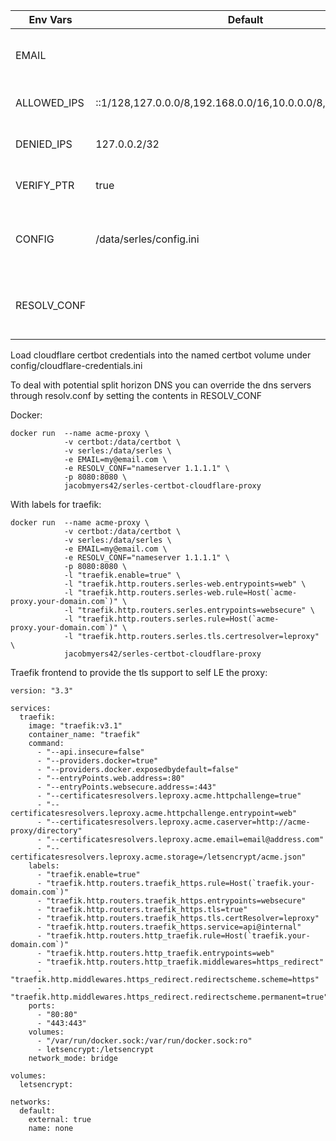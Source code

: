 | Env Vars    | Default                                                     | Notes                                                            |
| ----------- | ----------------------------------------------------------- | ---------------------------------------------------------------- |
| EMAIL       | <none>                                                      | Email for certbot account registration                           |
| ALLOWED_IPS | ::1/128,127.0.0.0/8,192.168.0.0/16,10.0.0.0/8,172.16.0.0/16 | CSV list of allowed IP CIDRs                                     |
| DENIED_IPS  | 127.0.0.2/32                                                | CSV list of denied IP CIDRs                                      |
| VERIFY_PTR  | true                                                        | true to require a valid PTR for request                          |
| CONFIG      | /data/serles/config.ini                                     | path to fully custom config.ini for serles if not using ENV vars |
| RESOLV_CONF | <none>                                                      | content to write to /etc/resolv.conf (ie: nameserver 1.1.1.1)    |

Load cloudflare certbot credentials into the named certbot volume under config/cloudflare-credentials.ini

To deal with potential split horizon DNS you can override the dns servers through resolv.conf by setting the contents in RESOLV_CONF

Docker:
```
docker run  --name acme-proxy \
            -v certbot:/data/certbot \
            -v serles:/data/serles \
            -e EMAIL=my@email.com \
            -e RESOLV_CONF="nameserver 1.1.1.1" \
            -p 8080:8080 \
            jacobmyers42/serles-certbot-cloudflare-proxy
```
With labels for traefik:
```
docker run  --name acme-proxy \
            -v certbot:/data/certbot \
            -v serles:/data/serles \
            -e EMAIL=my@email.com \
            -e RESOLV_CONF="nameserver 1.1.1.1" \
            -p 8080:8080 \
            -l "traefik.enable=true" \
            -l "traefik.http.routers.serles-web.entrypoints=web" \
            -l "traefik.http.routers.serles-web.rule=Host(`acme-proxy.your-domain.com`)" \
            -l "traefik.http.routers.serles.entrypoints=websecure" \
            -l "traefik.http.routers.serles.rule=Host(`acme-proxy.your-domain.com`)" \
            -l "traefik.http.routers.serles.tls.certresolver=leproxy" \
            jacobmyers42/serles-certbot-cloudflare-proxy
```

Traefik frontend to provide the tls support to self LE the proxy:
```
version: "3.3"

services:
  traefik:
    image: "traefik:v3.1"
    container_name: "traefik"
    command:
      - "--api.insecure=false"
      - "--providers.docker=true"
      - "--providers.docker.exposedbydefault=false"
      - "--entryPoints.web.address=:80"
      - "--entryPoints.websecure.address=:443"
      - "--certificatesresolvers.leproxy.acme.httpchallenge=true"
      - "--certificatesresolvers.leproxy.acme.httpchallenge.entrypoint=web"
      - "--certificatesresolvers.leproxy.acme.caserver=http://acme-proxy/directory"
      - "--certificatesresolvers.leproxy.acme.email=email@address.com"
      - "--certificatesresolvers.leproxy.acme.storage=/letsencrypt/acme.json"
    labels:
      - "traefik.enable=true"  
      - "traefik.http.routers.traefik_https.rule=Host(`traefik.your-domain.com`)"
      - "traefik.http.routers.traefik_https.entrypoints=websecure"
      - "traefik.http.routers.traefik_https.tls=true"
      - "traefik.http.routers.traefik_https.tls.certResolver=leproxy"
      - "traefik.http.routers.traefik_https.service=api@internal"
      - "traefik.http.routers.http_traefik.rule=Host(`traefik.your-domain.com`)"
      - "traefik.http.routers.http_traefik.entrypoints=web"
      - "traefik.http.routers.http_traefik.middlewares=https_redirect"
      - "traefik.http.middlewares.https_redirect.redirectscheme.scheme=https"
      - "traefik.http.middlewares.https_redirect.redirectscheme.permanent=true"
    ports:
      - "80:80"
      - "443:443"
    volumes:
      - "/var/run/docker.sock:/var/run/docker.sock:ro"
      - letsencrypt:/letsencrypt
    network_mode: bridge

volumes:
  letsencrypt:

networks:
  default:
    external: true
    name: none
```
